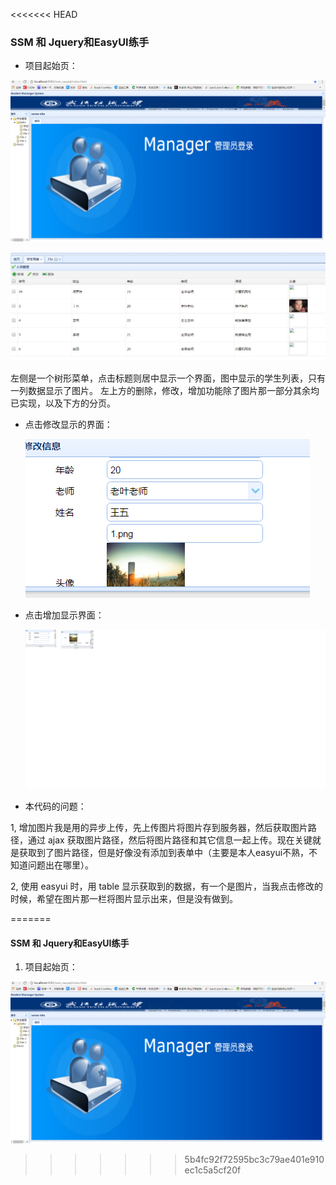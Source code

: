 <<<<<<< HEAD
### SSM 和 Jquery和EasyUI练手

- 项目起始页：
	

![](https://github.com/WangJunT/ssm_easyui/blob/master/WebContent/resource/image/1.PNG)

![](https://github.com/WangJunT/ssm_easyui/blob/master/WebContent/resource/image/2.PNG)

左侧是一个树形菜单，点击标题则居中显示一个界面，图中显示的学生列表，只有一列数据显示了图片。
左上方的删除，修改，增加功能除了图片那一部分其余均已实现，以及下方的分页。

- 点击修改显示的界面：

	![](https://github.com/WangJunT/ssm_easyui/blob/master/WebContent/resource/image/5.PNG)

- 点击增加显示界面：

	![](https://github.com/WangJunT/ssm_easyui/blob/master/WebContent/resource/image/3.png)
	
- 本代码的问题：

1,  增加图片我是用的异步上传，先上传图片将图片存到服务器，然后获取图片路径，通过 ajax 获取图片路径，然后将图片路径和其它信息一起上传。现在关键就是获取到了图片路径，但是好像没有添加到表单中（主要是本人easyui不熟，不知道问题出在哪里）。

2, 使用 easyui 时，用 table 显示获取到的数据，有一个是图片，当我点击修改的时候，希望在图片那一栏将图片显示出来，但是没有做到。

=======
#### SSM 和 Jquery和EasyUI练手

1. 项目起始页：
	

![](https://github.com/WangJunT/ssm_easyui/blob/master/WebContent/resource/image/1.PNG)
>>>>>>> 5b4fc92f72595bc3c79ae401e910ec1c5a5cf20f

